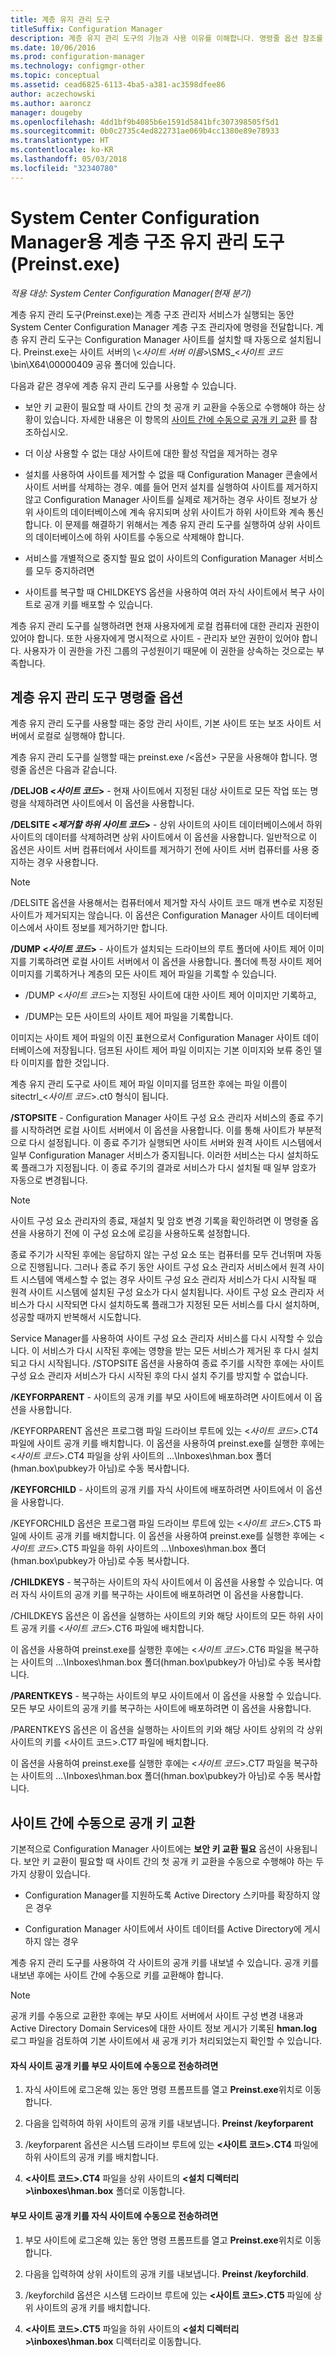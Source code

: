```yaml
---
title: 계층 유지 관리 도구
titleSuffix: Configuration Manager
description: 계층 유지 관리 도구의 기능과 사용 이유를 이해합니다. 명령줄 옵션 참조를 포함합니다.
ms.date: 10/06/2016
ms.prod: configuration-manager
ms.technology: configmgr-other
ms.topic: conceptual
ms.assetid: cead6825-6113-4ba5-a381-ac3598dfee86
author: aczechowski
ms.author: aaroncz
manager: dougeby
ms.openlocfilehash: 4dd1bf9b4085b6e1591d5841bfc307398505f5d1
ms.sourcegitcommit: 0b0c2735c4ed822731ae069b4cc1380e89e78933
ms.translationtype: HT
ms.contentlocale: ko-KR
ms.lasthandoff: 05/03/2018
ms.locfileid: "32340780"
---
```

# <a name="hierarchy-maintenance-tool-preinstexe-for-system-center-configuration-manager"></a>System Center Configuration Manager용 계층 구조 유지 관리 도구(Preinst.exe)

*적용 대상: System Center Configuration Manager(현재 분기)*

계층 유지 관리 도구(Preinst.exe)는 계층 구조 관리자 서비스가 실행되는 동안 System Center Configuration Manager 계층 구조 관리자에 명령을 전달합니다. 계층 유지 관리 도구는 Configuration Manager 사이트를 설치할 때 자동으로 설치됩니다. Preinst.exe는 사이트 서버의 \\&lt;*사이트 서버 이름*>\SMS_&lt;*사이트 코드*\bin\X64\00000409 공유 폴더에 있습니다.  

 다음과 같은 경우에 계층 유지 관리 도구를 사용할 수 있습니다.  

-   보안 키 교환이 필요할 때 사이트 간의 첫 공개 키 교환을 수동으로 수행해야 하는 상황이 있습니다. 자세한 내용은 이 항목의 [사이트 간에 수동으로 공개 키 교환](#BKMK_ManuallyExchangeKeys) 를 참조하십시오.  

-   더 이상 사용할 수 없는 대상 사이트에 대한 활성 작업을 제거하는 경우  

-   설치를 사용하여 사이트를 제거할 수 없을 때 Configuration Manager 콘솔에서 사이트 서버를 삭제하는 경우. 예를 들어 먼저 설치를 실행하여 사이트를 제거하지 않고 Configuration Manager 사이트를 실제로 제거하는 경우 사이트 정보가 상위 사이트의 데이터베이스에 계속 유지되며 상위 사이트가 하위 사이트와 계속 통신합니다. 이 문제를 해결하기 위해서는 계층 유지 관리 도구를 실행하여 상위 사이트의 데이터베이스에 하위 사이트를 수동으로 삭제해야 합니다.  

-   서비스를 개별적으로 중지할 필요 없이 사이트의 Configuration Manager 서비스를 모두 중지하려면  

-   사이트를 복구할 때 CHILDKEYS 옵션을 사용하여 여러 자식 사이트에서 복구 사이트로 공개 키를 배포할 수 있습니다.  

계층 유지 관리 도구를 실행하려면 현재 사용자에게 로컬 컴퓨터에 대한 관리자 권한이 있어야 합니다. 또한 사용자에게 명시적으로 사이트 - 관리자 보안 권한이 있어야 합니다. 사용자가 이 권한을 가진 그룹의 구성원이기 때문에 이 권한을 상속하는 것으로는 부족합니다.  

## <a name="hierarchy-maintenance-tool-command-line-options"></a>계층 유지 관리 도구 명령줄 옵션  
계층 유지 관리 도구를 사용할 때는 중앙 관리 사이트, 기본 사이트 또는 보조 사이트 서버에서 로컬로 실행해야 합니다.  

계층 유지 관리 도구를 실행할 때는 preinst.exe /&lt;옵션\> 구문을 사용해야 합니다. 명령줄 옵션은 다음과 같습니다.  

 **/DELJOB &lt;*사이트 코드*>** - 현재 사이트에서 지정된 대상 사이트로 모든 작업 또는 명령을 삭제하려면 사이트에서 이 옵션을 사용합니다.  

 **/DELSITE &lt;*제거할 하위 사이트 코드*>** - 상위 사이트의 사이트 데이터베이스에서 하위 사이트의 데이터를 삭제하려면 상위 사이트에서 이 옵션을 사용합니다. 일반적으로 이 옵션은 사이트 서버 컴퓨터에서 사이트를 제거하기 전에 사이트 서버 컴퓨터를 사용 중지하는 경우 사용합니다.  

> [!NOTE]  
>  /DELSITE 옵션을 사용해서는 컴퓨터에서 제거할 자식 사이트 코드 매개 변수로 지정된 사이트가 제거되지는 않습니다. 이 옵션은 Configuration Manager 사이트 데이터베이스에서 사이트 정보를 제거하기만 합니다.  

**/DUMP &lt;*사이트 코드*>** - 사이트가 설치되는 드라이브의 루트 폴더에 사이트 제어 이미지를 기록하려면 로컬 사이트 서버에서 이 옵션을 사용합니다. 폴더에 특정 사이트 제어 이미지를 기록하거나 계층의 모든 사이트 제어 파일을 기록할 수 있습니다.  

-   /DUMP &lt;*사이트 코드*>는 지정된 사이트에 대한 사이트 제어 이미지만 기록하고,  

-   /DUMP는 모든 사이트의 사이트 제어 파일을 기록합니다.  

이미지는 사이트 제어 파일의 이진 표현으로서 Configuration Manager 사이트 데이터베이스에 저장됩니다. 덤프된 사이트 제어 파일 이미지는 기본 이미지와 보류 중인 델타 이미지를 합한 것입니다.  

계층 유지 관리 도구로 사이트 제어 파일 이미지를 덤프한 후에는 파일 이름이 sitectrl_&lt;*사이트 코드*>.ct0 형식이 됩니다.  

**/STOPSITE** - Configuration Manager 사이트 구성 요소 관리자 서비스의 종료 주기를 시작하려면 로컬 사이트 서버에서 이 옵션을 사용합니다. 이를 통해 사이트가 부분적으로 다시 설정됩니다. 이 종료 주기가 실행되면 사이트 서버와 원격 사이트 시스템에서 일부 Configuration Manager 서비스가 중지됩니다. 이러한 서비스는 다시 설치하도록 플래그가 지정됩니다. 이 종료 주기의 결과로 서비스가 다시 설치될 때 일부 암호가 자동으로 변경됩니다.  

> [!NOTE]  
>  사이트 구성 요소 관리자의 종료, 재설치 및 암호 변경 기록을 확인하려면 이 명령줄 옵션을 사용하기 전에 이 구성 요소에 로깅을 사용하도록 설정합니다.  

종료 주기가 시작된 후에는 응답하지 않는 구성 요소 또는 컴퓨터를 모두 건너뛰며 자동으로 진행됩니다. 그러나 종료 주기 동안 사이트 구성 요소 관리자 서비스에서 원격 사이트 시스템에 액세스할 수 없는 경우 사이트 구성 요소 관리자 서비스가 다시 시작될 때 원격 사이트 시스템에 설치된 구성 요소가 다시 설치됩니다. 사이트 구성 요소 관리자 서비스가 다시 시작되면 다시 설치하도록 플래그가 지정된 모든 서비스를 다시 설치하며, 성공할 때까지 반복해서 시도합니다.  

Service Manager를 사용하여 사이트 구성 요소 관리자 서비스를 다시 시작할 수 있습니다. 이 서비스가 다시 시작된 후에는 영향을 받는 모든 서비스가 제거된 후 다시 설치되고 다시 시작됩니다. /STOPSITE 옵션을 사용하여 종료 주기를 시작한 후에는 사이트 구성 요소 관리자 서비스가 다시 시작된 후의 다시 설치 주기를 방지할 수 없습니다.  

**/KEYFORPARENT** - 사이트의 공개 키를 부모 사이트에 배포하려면 사이트에서 이 옵션을 사용합니다.  

/KEYFORPARENT 옵션은 프로그램 파일 드라이브 루트에 있는 &lt;*사이트 코드*>.CT4 파일에 사이트 공개 키를 배치합니다. 이 옵션을 사용하여 preinst.exe를 실행한 후에는 &lt;*사이트 코드*>.CT4 파일을 상위 사이트의 ...\Inboxes\hman.box 폴더(hman.box\pubkey가 아님)로 수동 복사합니다.  

**/KEYFORCHILD** - 사이트의 공개 키를 자식 사이트에 배포하려면 사이트에서 이 옵션을 사용합니다.  

/KEYFORCHILD 옵션은 프로그램 파일 드라이브 루트에 있는 &lt;*사이트 코드*>.CT5 파일에 사이트 공개 키를 배치합니다. 이 옵션을 사용하여 preinst.exe를 실행한 후에는 &lt;*사이트 코드*>.CT5 파일을 하위 사이트의 ...\Inboxes\hman.box 폴더(hman.box\pubkey가 아님)로 수동 복사합니다.  

**/CHILDKEYS** - 복구하는 사이트의 자식 사이트에서 이 옵션을 사용할 수 있습니다. 여러 자식 사이트의 공개 키를 복구하는 사이트에 배포하려면 이 옵션을 사용합니다.  

/CHILDKEYS 옵션은 이 옵션을 실행하는 사이트의 키와 해당 사이트의 모든 하위 사이트 공개 키를 &lt;*사이트 코드*>.CT6 파일에 배치합니다.  

이 옵션을 사용하여 preinst.exe를 실행한 후에는 &lt;*사이트 코드*>.CT6 파일을 복구하는 사이트의 ...\Inboxes\hman.box 폴더(hman.box\pubkey가 아님)로 수동 복사합니다.  

**/PARENTKEYS** - 복구하는 사이트의 부모 사이트에서 이 옵션을 사용할 수 있습니다. 모든 부모 사이트의 공개 키를 복구하는 사이트에 배포하려면 이 옵션을 사용합니다.  

/PARENTKEYS 옵션은 이 옵션을 실행하는 사이트의 키와 해당 사이트 상위의 각 상위 사이트의 키를 &lt;사이트 코드\>.CT7 파일에 배치합니다.  

이 옵션을 사용하여 preinst.exe를 실행한 후에는 &lt;*사이트 코드*>.CT7 파일을 복구하는 사이트의 ...\Inboxes\hman.box 폴더(hman.box\pubkey가 아님)로 수동 복사합니다.  

##  <a name="BKMK_ManuallyExchangeKeys"></a> 사이트 간에 수동으로 공개 키 교환  
기본적으로 Configuration Manager 사이트에는 **보안 키 교환 필요** 옵션이 사용됩니다. 보안 키 교환이 필요할 때 사이트 간의 첫 공개 키 교환을 수동으로 수행해야 하는 두 가지 상황이 있습니다.  

-   Configuration Manager를 지원하도록 Active Directory 스키마를 확장하지 않은 경우  

-   Configuration Manager 사이트에서 사이트 데이터를 Active Directory에 게시하지 않는 경우  

계층 유지 관리 도구를 사용하여 각 사이트의 공개 키를 내보낼 수 있습니다. 공개 키를 내보낸 후에는 사이트 간에 수동으로 키를 교환해야 합니다.  

> [!NOTE]  
>  공개 키를 수동으로 교환한 후에는 부모 사이트 서버에서 사이트 구성 변경 내용과 Active Directory Domain Services에 대한 사이트 정보 게시가 기록된 **hman.log** 로그 파일을 검토하여 기본 사이트에서 새 공개 키가 처리되었는지 확인할 수 있습니다.  

#### <a name="to-manually-transfer-the-child-site-public-key-to-the-parent-site"></a>자식 사이트 공개 키를 부모 사이트에 수동으로 전송하려면  

1.  자식 사이트에 로그온해 있는 동안 명령 프롬프트를 열고 **Preinst.exe**위치로 이동합니다.  

2.  다음을 입력하여 하위 사이트의 공개 키를 내보냅니다. **Preinst /keyforparent**  

3.  /keyforparent 옵션은 시스템 드라이브 루트에 있는 **&lt;사이트 코드\>.CT4** 파일에 하위 사이트의 공개 키를 배치합니다.  

4.  **&lt;사이트 코드\>.CT4** 파일을 상위 사이트의 **&lt;설치 디렉터리\>\inboxes\hman.box** 폴더로 이동합니다.  

#### <a name="to-manually-transfer-the-parent-site-public-key-to-the-child-site"></a>부모 사이트 공개 키를 자식 사이트에 수동으로 전송하려면  

1.  부모 사이트에 로그온해 있는 동안 명령 프롬프트를 열고 **Preinst.exe**위치로 이동합니다.  

2.  다음을 입력하여 상위 사이트의 공개 키를 내보냅니다. **Preinst /keyforchild**.  

3.  /keyforchild 옵션은 시스템 드라이브 루트에 있는 **&lt;사이트 코드\>.CT5** 파일에 상위 사이트의 공개 키를 배치합니다.  

4.  **&lt;사이트 코드\>.CT5** 파일을 하위 사이트의 **&lt;설치 디렉터리\>\inboxes\hman.box** 디렉터리로 이동합니다.  
